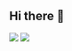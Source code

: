## Hi there 👋

<img src="https://github-readme-stats.vercel.app/api?username=shahoalirezaei&show_icons=true&theme=dark"/>
<img src="https://[github-readme-stats.vercel.app/api?username=shahoalirezaei&show_icons=true&theme=dark](https://github-readme-stats.vercel.app/api/top-langs/?username=shahoalirezaei&hide_progress=true)"/>

